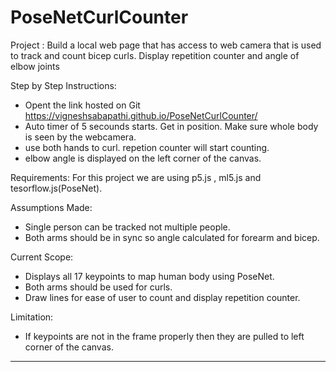# PoseNetCurlCounter
Project : Build a local web page that has access to web camera that is used to track and count bicep curls. Display repetition counter and angle of elbow joints

Step by Step Instructions:
* Opent the link hosted on Git https://vigneshsabapathi.github.io/PoseNetCurlCounter/ 
* Auto timer of 5 secounds starts. Get in position. Make sure whole body is seen by the webcamera.
* use both hands to curl. repetion counter will start counting.
* elbow angle is displayed on the left corner of the canvas.

Requirements:
For this project we are using p5.js , ml5.js and tesorflow.js(PoseNet).

Assumptions Made:
* Single person can be tracked not multiple people.
* Both arms should be in sync so angle calculated for forearm and bicep.

Current Scope:
* Displays all 17 keypoints to map human body using PoseNet.
* Both arms should be used for curls.
* Draw lines for ease of user to count and display repetition counter.

Limitation:
* If keypoints are not in the frame properly then they are pulled to left corner of the canvas.


*******************************************************************************************************************************************************************
